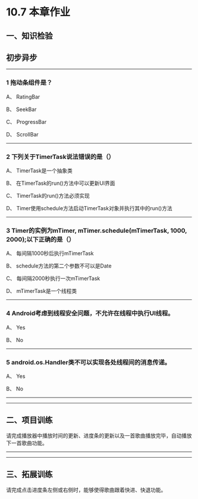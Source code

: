 # 10.7 本章作业

## 一、知识检验

> 
## 初步异步

----

### 1 拖动条组件是？

A、 RatingBar

B、 SeekBar

C、 ProgressBar

D、 ScrollBar

----

### 2 下列关于TimerTask说法错误的是（）

A、 TimerTask是一个抽象类

B、 在TimerTask的run()方法中可以更新UI界面

C、 TimerTask的run()方法必须实现

D、 Timer使用schedule方法启动TimerTask对象并执行其中的run()方法

----

### 3 Timer的实例为mTimer, mTimer.schedule(mTimerTask, 1000, 2000);以下正确的是（）

A、 每间隔1000秒后执行mTimerTask

B、 schedule方法的第二个参数不可以是Date

C、 每间隔2000秒执行一次mTimerTask

D、 mTimerTask是一个线程类

----

### 4 Android考虑到线程安全问题，不允许在线程中执行UI线程。

A、 Yes

B、 No

----

### 5 android.os.Handler类不可以实现各处线程间的消息传递。

A、 Yes

B、 No

----

----

## 二、项目训练

请完成播放器中播放时间的更新、进度条的更新以及一首歌曲播放完毕，自动播放下一首歌曲功能。

----

----

## 三、拓展训练

请完成点击进度条左侧或右侧时，能够使得歌曲跟着快进、快退功能。